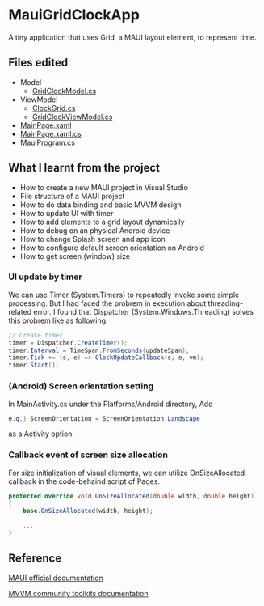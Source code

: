 # MauiGridClockApp

A tiny application that uses Grid, a MAUI layout element, to represent time.

## Files edited
- Model
    - [GridClockModel.cs](./GridClock/Model/GridClockModel.cs)
- ViewModel
    - [ClockGrid.cs](./GridClock/ViewModel/ClockGrid.cs)
    - [GridClockViewModel.cs](./GridClock/ViewModel/GridClockViewModel.cs)
- [MainPage.xaml](./GridClock/MainPage.xaml)
- [MainPage.xaml.cs](./GridClock/MainPage.xaml.cs)
- [MauiProgram.cs](./GridClock/MauiProgram.cs)

## What I learnt from the project

- How to create a new MAUI project in Visual Studio
- File structure of a MAUI project
- How to do data binding and basic MVVM design
- How to update UI with timer
- How to add elements to a grid layout dynamically
- How to debug on an physical Android device
- How to change Splash screen and app icon
- How to configure default screen orientation on Android
- How to get screen (window) size


### UI update by timer

We can use Timer (System.Timers) to repeatedly invoke some simple processing. 
But I had faced the probrem in execution about threading-related error. I found that Dispatcher (System.Windows.Threading) solves this probrem like as following.

```csharp
// Create timer
timer = Dispatcher.CreateTimer();
timer.Interval = TimeSpan.FromSeconds(updateSpan);
timer.Tick += (s, e) => ClockUpdateCallback(s, e, vm);
timer.Start();
```

### (Android) Screen orientation setting

In MainActivity.cs under the Platforms/Android directory, Add 

```csharp
e.g.) ScreenOrientation = ScreenOrientation.Landscape
```

as a Activity option. 


### Callback event of screen size allocation

For size initialization of visual elements, we can utilize OnSizeAllocated callback in the code-behaind script of Pages. 

```csharp
protected override void OnSizeAllocated(double width, double height)
{
    base.OnSizeAllocated(width, height);

    ...
}
```


## Reference

[MAUI official documentation](https://learn.microsoft.com/en-us/dotnet/maui/?view=net-maui-7.0)

[MVVM community toolkits documentation](https://learn.microsoft.com/en-us/dotnet/communitytoolkit/)
